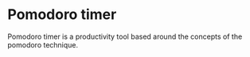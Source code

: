 # Pomodoro timer
Pomodoro timer is a productivity tool based around the concepts of the pomodoro technique.